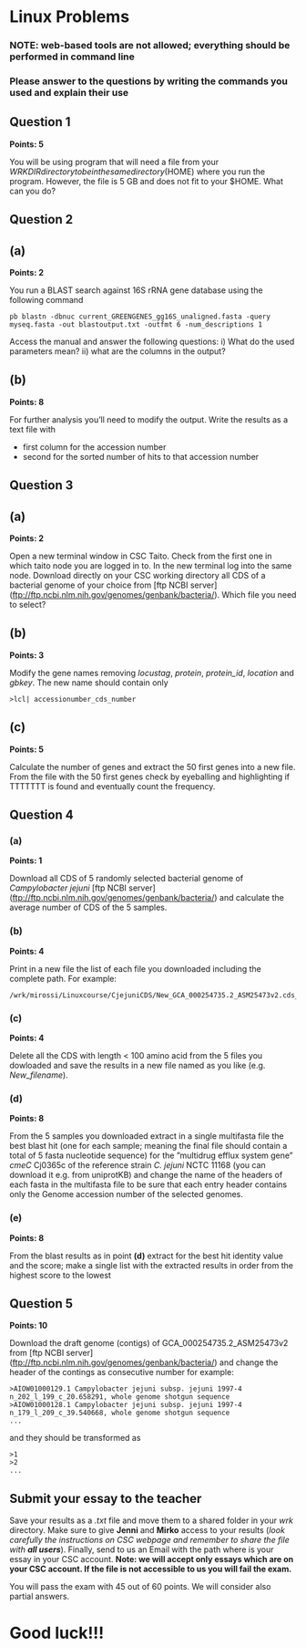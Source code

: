 # Linux Problems

### NOTE: web-based tools are not allowed; everything should be performed in command line

### Please answer to the questions by writing the commands you used and explain their use

## Question 1
**Points: 5**

You will be using program that will need a file from your $WRKDIR directory to be in the same directory ($HOME) where you run the program. However, the file is 5 GB and does not fit to your $HOME. What can you do? 

## Question 2

## (a)
**Points: 2**

You run a BLAST search against 16S rRNA gene database using the following command

```
pb blastn -dbnuc current_GREENGENES_gg16S_unaligned.fasta -query myseq.fasta -out blastoutput.txt -outfmt 6 -num_descriptions 1
```

Access the manual and answer the following questions: i) What do the used parameters mean? ii) what are the columns in the output?

## (b)
**Points: 8**

For further analysis you’ll need to modify the output. Write the results as a text file with
-	first column for the accession number 
-	second for the sorted number of hits to that accession number

## Question 3

## (a)
**Points: 2**

Open a new terminal window in CSC Taito. Check from the first one in which taito node you are logged in to. In the new terminal log into the same node. Download directly on your CSC working directory all CDS of a bacterial genome of your choice from [ftp NCBI server] (ftp://ftp.ncbi.nlm.nih.gov/genomes/genbank/bacteria/). Which file you need to select? 

## (b)
**Points: 3**

Modify the gene names removing *locustag*, *protein*, *protein_id*, *location* and *gbkey*. The new name should contain only

```
>lcl| accessionumber_cds_number 
```

## (c)
**Points: 5**

Calculate the number of genes and extract the 50 first genes into a new file. From the file with the 50 first genes check by eyeballing and highlighting if TTTTTTT is found and eventually count the frequency.

## Question 4 

### (a)
**Points: 1**

Download all CDS of 5 randomly selected bacterial genome of *Campylobacter jejuni* [ftp NCBI server] (ftp://ftp.ncbi.nlm.nih.gov/genomes/genbank/bacteria/) and calculate the average number of CDS of the 5 samples.

### (b)
**Points: 4**

Print in a new file the list of each file you downloaded including the complete path. 
For example: 

```
/wrk/mirossi/Linuxcourse/CjejuniCDS/New_GCA_000254735.2_ASM25473v2.cds_from_genomic.fna
```

### (c)
**Points: 4**

Delete all the CDS with length < 100 amino acid from the 5 files you dowloaded and save the results in a new file named as you like (e.g. *New_filename*).

### (d)
**Points: 8**

From the 5 samples you downloaded extract in a single multifasta file the best blast hit (one for each sample; meaning the final file should contain a total of 5 fasta nucleotide sequence) for the ”multidrug efflux system gene” *cmeC* Cj0365c of the reference strain *C. jejuni* NCTC 11168 (you can download it e.g. from uniprotKB) and change the name of the headers of each fasta in the multifasta file to be sure that each entry header contains only the Genome accession number of the selected genomes.

### (e)
**Points: 8**

From the blast results as in point **(d)** extract for the best hit identity value and the score; make a single list with the extracted results in order from the highest score to the lowest

## Question 5
**Points: 10**

Download the draft genome (contigs) of GCA_000254735.2_ASM25473v2 from [ftp NCBI server] (ftp://ftp.ncbi.nlm.nih.gov/genomes/genbank/bacteria/) and change the header of the contings as consecutive number 
for example:

```
>AIOW01000129.1 Campylobacter jejuni subsp. jejuni 1997-4 n_202_l_199_c_20.658291, whole genome shotgun sequence
>AIOW01000128.1 Campylobacter jejuni subsp. jejuni 1997-4 n_179_l_209_c_39.540668, whole genome shotgun sequence
...
```

and they should be transformed as 

```
>1
>2
...
```

## Submit your essay to the teacher
Save your results as a *.txt* file and move them to a shared folder in your *wrk* directory. Make sure to give **Jenni** and **Mirko** access to your results (*look carefully the instructions on CSC webpage and remember to share the file with **all users***). Finally, send to us an Email with the path where is your essay in your CSC account. **Note: we will accept only essays which are on your CSC account. If the file is not accessible to us you will fail the exam.**

You will pass the exam with 45 out of 60 points.
We will consider also partial answers.

# Good luck!!!

